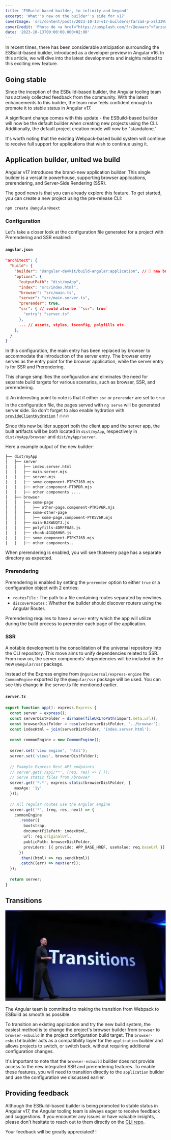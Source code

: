 ```yaml
---
title: 'ESBuild-based builder, to infinity and beyond'
excerpt: 'What''s new on the builder''s side for v17'
coverImage: 'src/content/posts/2023-10-13-v17-builders/farzad-p-xSl33Wxyc-unsplash.jpg'
coverCredit: 'Photo de <a href="https://unsplash.com/fr/@euwars">Farzad</a> sur <a href="https://unsplash.com/fr/photos/p-xSl33Wxyc">Unsplash</a>"'
date: '2023-10-13T00:00:00.000+02:00'
---
```


In recent times, there has been considerable anticipation surrounding the ESBuild-based builder, introduced as a developer preview in Angular v16. In this article, we will dive into the latest developments and insights related to this exciting new feature.

## Going stable

Since the inception of the ESBuild-based builder, the Angular tooling team has actively collected feedback from the community. With the latest enhancements to this builder, the team now feels confident enough to promote it to stable status in Angular v17.

A significant change comes with this update - the ESBuild-based builder will now be the default builder when creating new projects using the CLI. Additionally, the default project creation mode will now be "standalone."

It's worth noting that the existing Webpack-based build system will continue to receive full support for applications that wish to continue using it.

## Application builder, united we build

Angular v17 introduces the brand-new application builder. This single builder is a versatile powerhouse, supporting browser applications, prerendering, and Server-Side Rendering (SSR).

The good news is that you can already explore this feature. To get started, you can create a new project using the pre-release CLI:

```text
npm create @angular@next
```

### Configuration

Let's take a closer look at the configuration file generated for a project with Prerendering and SSR enabled:

#### **`angular.json`**

```json
"architect": {
  "build": {
    "builder": "@angular-devkit/build-angular:application", // 🎉 new builder 🎉
    "options": {
      "outputPath": "dist/myApp",
      "index": "src/index.html",
      "browser": "src/main.ts",
      "server": "src/main.server.ts",
      "prerender": true, 
      "ssr": { // could also be `"ssr": true`
        "entry": "server.ts"
      },
      ... // assets, styles, tsconfig, polyfills etc.
    },
  }
}
```

In this configuration, the main entry has been replaced by browser to accommodate the introduction of the server entry. The browser entry serves as the entry point for the browser application, while the server entry is for SSR and Prerendering.

This change simplifies the configuration and eliminates the need for separate build targets for various scenarios, such as browser, SSR, and prerendering.

❇️ An interesting point to note is that if either `ssr` or `prerender` are set to `true` in the configuration file, the pages served with `ng serve` will be generated server side.
So don't forget to also enable hydration with [`provideClientHydration`](https://angular.io/api/platform-browser/provideClientHydration) ! 🔥🔥🔥

Since this new builder support both the client app and the server app, the built artifacts will be both located in `dist/myApp`, respectively in `dist/myApp/browser` and `dist/myApp/server`.

Here a example output of the new builder:

```text
├── dist/myApp
│   ├── server
│   │   ├── index.server.html
│   │   ├── main.server.mjs
│   │   ├── server.mjs
│   │   ├── some.component-PTPK7J6R.mjs
│   │   ├── other.component-PT0PDR.mjs
│   │   ├── other components ....
│   ├── browser
│   │   ├── some-page
│   │   │   ├── other-page.component-PTK5V6R.mjs
│   │   ├── some-other-page
│   │   │   ├── some-page.component-PTK5V6R.mjs
│   │   ├── main-BJXWUQT3.js
│   │   ├── polyfills-4DMFFUAS.js
│   │   ├── chunk-4GGQ6HNR.js
│   │   ├── some.component-PTPK7J6R.mjs
│   │   ├── other components..
```

When prerendering is enabled, you will see thatevery page has a separate directory as expected.

### Prerendering

Prerendering is enabled by setting the `prerender` option to either `true` or a configuration object with 2 entries:

* `routesFile` : The path to a file containing routes separated by newlines.
* `discoverRoutes` : Whether the builder should discover routers using the Angular Router.

Prerendering requires to have a `server` entry which the app will utilize during the build process to prerender each page of the application.

### SSR

A notable development is the consolidation of the universal repository into the CLI repository. This move aims to unify dependencies related to SSR. From now on, the server components' dependencies will be included in the new `@angular/ssr` package.

Instead of the Express engine from `@nguniversal/express-engine` the `CommonEngine` exported by the `@angular/ssr` package will be used. You can see this change in the server.ts file mentioned earlier.

#### *`server.ts`*

```ts
export function app(): express.Express {
  const server = express();
  const serverDistFolder = dirname(fileURLToPath(import.meta.url));
  const browserDistFolder = resolve(serverDistFolder, '../browser');
  const indexHtml = join(serverDistFolder, 'index.server.html');

  const commonEngine = new CommonEngine();

  server.set('view engine', 'html');
  server.set('views', browserDistFolder);

  // Example Express Rest API endpoints
  // server.get('/api/**', (req, res) => { });
  // Serve static files from /browser
  server.get('*.*', express.static(browserDistFolder, {
    maxAge: '1y'
  }));

  // All regular routes use the Angular engine
  server.get('*', (req, res, next) => {
    commonEngine
      .render({
        bootstrap,
        documentFilePath: indexHtml,
        url: req.originalUrl,
        publicPath: browserDistFolder,
        providers: [{ provide: APP_BASE_HREF, useValue: req.baseUrl }],
      })
      .then((html) => res.send(html))
      .catch((err) => next(err));
  });

  return server;
}
```

## Transitions

![Let's talk about transitions](src/content/posts/2023-10-13-v17-builders/transitions.png)

The Angular team is committed to making the transition from Webpack to ESBuild as smooth as possible.

To transition an existing application and try the new build system, the easiest method is to change the project's browser builder from `browser` to `browser-esbuild` in the project configuration build target. The `browser-esbuild` builder acts as a compatibility layer for the `application` builder and allows projects to switch, or switch back, without requiring additional configuration changes.

It's important to note that the `browser-esbuild` builder does not provide access to the new integrated SSR and prerendering features. To enable these features, you will need to transition directly to the `application` builder and use the configuration we discussed earlier.

## Providing feedback

Although the ESBuild-based builder is being promoted to stable status in Angular v17, the Angular tooling team is always eager to receive feedback and suggestions. If you encounter any issues or have valuable insights, please don't hesitate to reach out to them directly on the [CLI repo](https://github.com/angular/angular-cli).

Your feedback will be greatly appreciated! !
